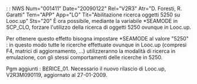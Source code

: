  :  : NWS Num="001411" Date="20090122" Rel="V2R3" Atr="D. Foresti, R. Garatti" Tem="APP" App="LO" Tit="Abilitazione ricerca oggetti 5250 su Looc.up" Sts="20"
È ora possibile, mediante la variabile *SEAMODE in SCP_CLO, forzare l'utilizzo della ricerca di oggetti 5250 ovunque in Looc.up.

Per ottenere questo effetto bisogna impostare *SEAMODE al valore "5250" :  in questo modo tutte le ricerche effettuate ovunque in Looc.up (compresi F4, matrici di aggiornamento, ...) utilizzeranno la modalità di ricerca in emulazione, con gli stessi comportamenti delle ricerche in 5250.

Pgm aggiunti :  B£RICE_01.
Necessario il nuovo rilascio di Looc.up, V2R3M090119, aggiornato al 27-01-2009.
